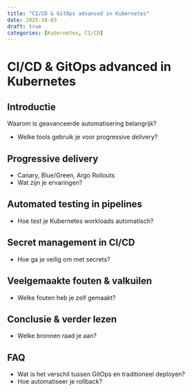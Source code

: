 ```yaml
---
title: "CI/CD & GitOps advanced in Kubernetes"
date: 2025-10-03
draft: true
categories: [Kubernetes, CI/CD]
---
```


# CI/CD & GitOps advanced in Kubernetes

## Introductie
Waarom is geavanceerde automatisering belangrijk?
- Welke tools gebruik je voor progressive delivery?

## Progressive delivery
- Canary, Blue/Green, Argo Rollouts
- Wat zijn je ervaringen?

## Automated testing in pipelines
- Hoe test je Kubernetes workloads automatisch?

## Secret management in CI/CD
- Hoe ga je veilig om met secrets?

## Veelgemaakte fouten & valkuilen
- Welke fouten heb je zelf gemaakt?

## Conclusie & verder lezen
- Welke bronnen raad je aan?

## FAQ
- Wat is het verschil tussen GitOps en traditioneel deployen?
- Hoe automatiseer je rollback?